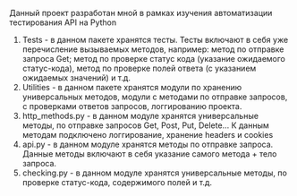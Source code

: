 Данный проект разработан мной в рамках изучения автоматизации тестирования API на Python
1) Tests - в данном пакете хранятся тесты. Тесты включают в себя уже перечисление вызываемых методов, например: метод по отправке запроса Get; метод по проверке статус кода (указание ожидаемого статус-кода), метод по проверке полей ответа (с указанием ожидаемых значений) и т.д.
2) Utilities - в данном пакете хранятся модули по хранению универсальных методов, модули с методами по отправке запросов, с проверками ответов запросов, логгированию проекта.
3) http_methods.py - в данном модуле хранятся универсальные методы, по отправке запросов Get, Post, Put, Delete... К данным методам подключено логгирование, хранение headers и cookies
4) api.py - в данном модуле хранятся методы по отправке запроса. Данные методы включают в себя указание самого метода + тело запроса.
5) checking.py -  в данном модуле хранятся универсальные методы, по проверке статус-кода, содержимого полей и т.д.
